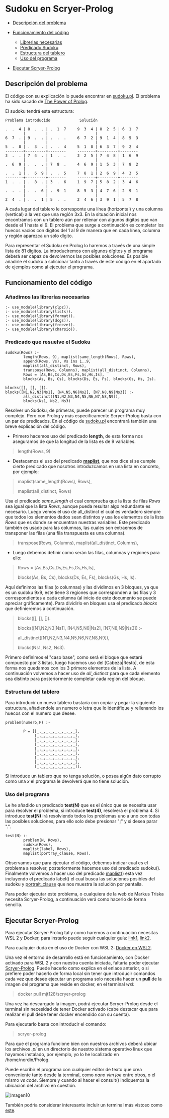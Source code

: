 # Sudoku en Scryer-Prolog

* [Descripción del problema](#descripción-del-problema)

* [Funcionamiento del código](#funcionamiento-del-código)
  * [Librerias necesarias](#añadimos-las-librerías-necesarias)
  * [Predicado Sudoku](#predicado-que-resuelve-el-sudoku)
  * [Estructura del tablero](#estructura-del-tablero)
  * [Uso del programa](#uso-del-programa)
* [Ejecutar Scryer-Prolog](#ejecutar-scryer-prolog)

## Descripción del problema

El código con su explicación lo puede encontrar en [sudoku.pl](https://github.com/nordin-lab/ProyectoRC/blob/master/Sudoku/sudoku.pl). El problema ha sido sacado de [The Power of Prolog](https://www.metalevel.at/prolog).

  El sudoku tendrá esta estructura:  

    Problema introducido             Solución

    .  .  4 | 8  .  . | .  1  7     9  3  4 | 8  2  5 | 6  1  7	     
            |         |                     |         |
    6  7  . | 9  .  . | .  .  .     6  7  2 | 9  1  4 | 8  5  3
            |         |                     |         |
    5  .  8 | .  3  . | .  .  4     5  1  8 | 6  3  7 | 9  2  4
    --------+---------+--------     --------+---------+--------
    3  .  . | 7  4  . | 1  .  .     3  2  5 | 7  4  8 | 1  6  9
            |         |                     |         |
    .  6  9 | .  .  . | 7  8  .     4  6  9 | 1  5  3 | 7  8  2
            |         |                     |         |
    .  .  1 | .  6  9 | .  .  5     7  8  1 | 2  6  9 | 4  3  5
    --------+---------+--------     --------+---------+--------
    1  .  . | .  8  . | 3  .  6     1  9  7 | 5  8  2 | 3  4  6
            |         |                     |         |
    .  .  . | .  .  6 | .  9  1     8  5  3 | 4  7  6 | 2  9  1
            |         |                     |         |
    2  4  . | .  .  1 | 5  .  .     2  4  6 | 3  9  1 | 5  7  8

 A cada lugar del tablero le corresponte una línea (horizontal) y una
 columna (vertical) a la vez que una región 3x3.
 En la situación inicial nos encontramos con un tablero aún por rellenar
 con algunos digitos que van desde el 1 hasta el 9.
 El problema que surge a continuación es completar los huecos vacíos 
 con dígitos del 1 al 9 de manera que en cada línea, columna  y región
 aparezca un solo dígito.

 Para representar el Sudoku en Prolog lo haremos a través de una simple
 lista de 81 dígitos. La introduciremos con algunos dígitos y el programa
 deberá ser capaz de devolvernos las posibles soluciones. Es posible
 añadirle el sudoku a solicionar tanto a través de este código en el apartado
 de ejemplos como al ejecutar el programa.

## Funcionamiento del código

### Añadimos las librerías necesarias

~~~
:- use_module(library(clpz)).
:- use_module(library(lists)).
:- use_module(library(format)).
:- use_module(library(dcgs)).
:- use_module(library(freeze)).
:- use_module(library(charsio)).
~~~

### Predicado que resuelve el Sudoku

~~~
sudoku(Rows) :-
        length(Rows, 9), maplist(same_length(Rows), Rows),
        append(Rows, Vs), Vs ins 1..9,
        maplist(all_distinct, Rows),
        transpose(Rows, Columns), maplist(all_distinct, Columns),
        Rows = [As,Bs,Cs,Ds,Es,Fs,Gs,Hs,Is],
        blocks(As, Bs, Cs), blocks(Ds, Es, Fs), blocks(Gs, Hs, Is).

blocks([], [], []).
blocks([N1,N2,N3|Ns1], [N4,N5,N6|Ns2], [N7,N8,N9|Ns3]) :-
        all_distinct([N1,N2,N3,N4,N5,N6,N7,N8,N9]),
        blocks(Ns1, Ns2, Ns3)
~~~

Resolver un Sudoku, de primeras, puede parecer un programa muy complejo. Pero con Prolog y más especificamente Scryer-Prolog basta con un par de predicados.
En el código de [sudoku.pl](https://github.com/nordin-lab/ProyectoRC/blob/master/Sudoku/sudoku.pl) encontrará también una breve explicación del código.

* Primero hacemos uso del predicado **length**, de esta forma nos aseguramos de que la longitud de la lista es de 9 variables.

>length(Rows, 9)

* Destacamos el uso del predicado **[maplist](https://github.com/nordin-lab/scryer-prolog/blob/master/src/lib/lists.pl)**, que nos dice si se cumple cierto predicado que nosotros introduzcamos en una lista en concreto, por ejemplo:

>maplist(same_length(Rows), Rows),
>
>maplist(all_distinct, Rows)

Usa el predicado *same_length* el cual comprueba que la lista de filas *Rows* sea igual que la lista *Rows*, aunque pueda resultar algo redundante es necesario.
Luego vemos el uso de all_distinct el cuál es verdadero siempre que todos los elementos dados sean distintos y usa los elementos de la lista *Rows* que es donde se encuentran nuestras variables. Este predicado también es usado para las columnas, las cuales son extraemos de transponer las filas (una fila transpuesta es una columna).

>transpose(Rows, Columns), maplist(all_distinct, Columns),

* Luego debemos definir como serán las filas, columnas y regiones para ello:

>Rows = [As,Bs,Cs,Ds,Es,Fs,Gs,Hs,Is],
>
>blocks(As, Bs, Cs), blocks(Ds, Es, Fs), blocks(Gs, Hs, Is).

Aquí definimos las filas (o columnas) y las dividimos en 3 bloques, ya que es un sudoku 9x9, este tiene 3 regiones que corresponden a las filas y 3 correspondientes a cada columna (al inicio de este documento se puede apreciar gráficamente).
Para dividirlo en bloques usa el predicado *blocks* que definieremos a continuación.

>blocks([], [], []).
>
>blocks([N1,N2,N3|Ns1], [N4,N5,N6|Ns2], [N7,N8,N9|Ns3]) :-
>
>all_distinct([N1,N2,N3,N4,N5,N6,N7,N8,N9]),
>
>blocks(Ns1, Ns2, Ns3).

Primero definimos el "caso base", como será el bloque que estará compuesto por 3 listas, luego hacemos uso del [Cabeza|Resto], de esta forma nos quedamos con los 3 primero elementos de la lista. A continuación volvemos a hacer uso de *all_distinct* para que cada elemento sea distinto para posteriormente completar cada región del bloque.

### Estructura del tablero

Para introducir un nuevo tablero bastaría con copiar y pegar la siguiente estructura, añadiendole un numero o letra que lo identifique y rellenando los huecos con el numero que desee.
~~~
problem(numero,P) :-

        P = [[_,_,_,_,_,_,_,_,_],
             [_,_,_,_,_,_,_,_,_],
             [_,_,_,_,_,_,_,_,_],
             [_,_,_,_,_,_,_,_,_],
             [_,_,_,_,_,_,_,_,_],
             [_,_,_,_,_,_,_,_,_],
             [_,_,_,_,_,_,_,_,_],
             [_,_,_,_,_,_,_,_,_],
             [_,_,_,_,_,_,_,_,_]].
~~~

Si introduce un tablero que no tenga solución, o posea algún dato corrupto como una *x* el programa le devolverá que no tiene solución.

### Uso del programa

Le he añadido un predicado **test(N)** que es el único que se necesita usar para resolver el problema, si introduce **test(4)**, resolverá el problema 4. Si introduce **test(N)** irá resolviendo todos los problemas uno a uno con todas las posibles soluciones, para ello solo debe presionar ";" y si desea parar ".".

~~~
test(N) :-
        problem(N, Rows),
        sudoku(Rows),
        maplist(label, Rows),
        maplist(portray_clause, Rows).
~~~

Observamos que para ejecutar el código, debemos indicar cual es el problema a resolver, posteriormente hacemos uso del predicado sudoku(). Finalmente volvemos a hacer uso del predicado [maplist](https://github.com/nordin-lab/scryer-prolog/blob/master/src/lib/lists.pl)() esta vez incluyendo el predicado label() el cual busca las soluciones posibles del sudoku y [portrait_clause](https://github.com/nordin-lab/scryer-prolog/blob/master/src/lib/format.pl) que nos muestra la solución por pantalla.

Para poder ejecutar este problema, o cualquiera de la web de Markus Triska necesita Scryer-Prolog, a continuación verá como hacerlo de forma sencilla.

## Ejecutar Scryer-Prolog

Para ejecutar Scryer-Prolog tal y como haremos a continuación necesitas WSL 2 y Docker, para instarlo puede seguir cualquier guía: [link1](https://www.youtube.com/watch?v=_fntjriRe48), [link2](https://www.youtube.com/watch?v=idW-an99TAM).

Para cualquier duda en el uso de Docker con WSL 2: [Docker en WSL2](https://docs.docker.com/docker-for-windows/wsl/).

Una vez el entorno de desarrollo está en funcionamiento, con Docker activado para WSL 2 y con nuestra cuenta iniciada, faltaría poder ejecutar [Scryer-Prolog](https://github.com/mthom/scryer-prolog). Puede hacerlo como explica en el enlace anterior, o si prefiere poder hacerlo de forma local sin tener que introducir comandos cada vez que desee ejecutar un programa solo necesita hacer un **pull** de la imagen del programa que reside en docker, en el terminal *wsl*:

>docker pull mjt128/scryer-prolog

Una vez ha descargado la imagen, podrá ejecutar Scryer-Prolog desde el terminal sin necesidad de tener Docker activado (cabe destacar que para realizar el pull debe tener docker encendido con su cuenta).

Para ejecutarlo basta con introducir el comando:

>scryer-prolog

Para que el programa funcione bien con nuestros archivos deberá ubicar los archivos *.pl* en un directorio de nuestro sistema operativo linux que hayamos instalado, por ejemplo, yo lo he localizado en /home/nordin/Prolog.

Puede escribir el programa con cualquier editor de texto que crea conveniente tanto desde la terminal, como *nano* *vim* *joe* entre otros, o el mismo *vs code*. Siempre y cuando al hacer el consult() indiquemos la ubicación del archivo en cuestión.

![imagen10](../Teoria/imagenes/img10.png)

También podría considerar interesante incluir un terminal más vistoso como [este](https://www.youtube.com/watch?v=kY4Ns260i2k).